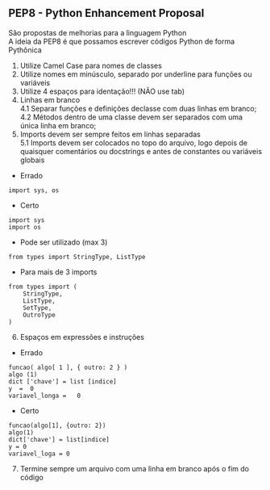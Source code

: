 ## PEP8 - Python Enhancement Proposal
São propostas de melhorias para a linguagem Python  
A ideia da PEP8 é que possamos escrever códigos Python de forma Pythônica  

1. Utilize Camel Case para nomes de classes
2. Utilize nomes em minúsculo, separado por underline para funções ou variáveis
3. Utilize 4 espaços para identação!!! (NÃO use tab)
4. Linhas em branco  
4.1 Separar funções e definições declasse com duas linhas em branco;  
4.2 Métodos dentro de uma classe devem ser separados com uma única linha em branco;
5. Imports devem ser sempre feitos em linhas separadas  
5.1 Imports devem ser colocados no topo do arquivo, logo depois de quaisquer comentários ou docstrings e antes de constantes ou variáveis globais
 - Errado
```
import sys, os
```

 - Certo
```
import sys
import os
```

 - Pode ser utilizado (max 3)
```
from types import StringType, ListType
```

 - Para mais de 3 imports
```
from types import (
	StringType,
	ListType,
	SetType,
	OutroType
)
```

6. Espaços em expressões e instruções
 - Errado
```
funcao( algo[ 1 ], { outro: 2 } )
algo (1)
dict ['chave'] = list [indice]
y  =  0
variavel_longa =   0
```

 - Certo
```
funcao(algo[1], {outro: 2})
algo(1)
dict['chave'] = list[indice]
y = 0
variavel_loga = 0
```

7. Termine sempre um arquivo com uma linha em branco após o fim do código
